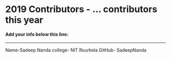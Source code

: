 # 2019 Contributors - ... contributors this year

#### Add your info below this line:

---
Name-Sadeep Nanda
college- NIT Rourkela
GitHub- SadeepNanda


